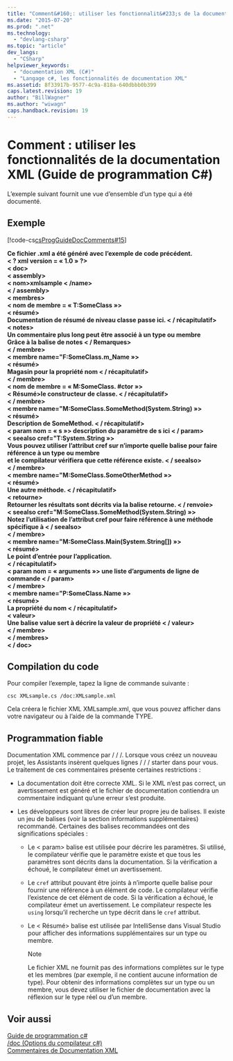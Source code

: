 ```yaml
---
title: "Comment&#160;: utiliser les fonctionnalit&#233;s de la documentation XML (Guide de programmation C#) | Microsoft Docs"
ms.date: "2015-07-20"
ms.prod: ".net"
ms.technology: 
  - "devlang-csharp"
ms.topic: "article"
dev_langs: 
  - "CSharp"
helpviewer_keywords: 
  - "documentation XML (C#)"
  - "Langage c#, les fonctionnalités de documentation XML"
ms.assetid: 8f33917b-9577-4c9a-818a-640dbbb0b399
caps.latest.revision: 19
author: "BillWagner"
ms.author: "wiwagn"
caps.handback.revision: 19
---
```

# Comment&#160;: utiliser les fonctionnalit&#233;s de la documentation XML (Guide de programmation C#)
L’exemple suivant fournit une vue d’ensemble d’un type qui a été documenté.  
  
## <a name="example"></a>Exemple  
 [!code-cs[csProgGuideDocComments#15](../../../csharp/programming-guide/xmldoc/codesnippet/csharp/how-to-use-the-xml-docum_1.cs)]  
  
 **Ce fichier .xml a été généré avec l’exemple de code précédent.**  
**\< ? xml version = « 1.0 » ?>**  
**\< doc>**  
 **\< assembly>**  
 **\< nom>xmlsample \< /name>**  
 **\< / assembly>**  
 **\< membres>**  
 **\< nom de membre = « T:SomeClass »>**  
 **\< résumé>**  
 **Documentation de résumé de niveau classe passe ici. \< / récapitulatif>**  
 **\< notes>**  
 **Un commentaire plus long peut être associé à un type ou membre**   
 **Grâce à la balise de notes \< / Remarques>**  
 **\< / membre>**  
 **\< membre name="F:SomeClass.m_Name »>**  
 **\< résumé>**  
 **Magasin pour la propriété nom \< / récapitulatif>**  
 **\< / membre>**  
 **\< nom de membre = « M:SomeClass. #ctor »>**  
 **\< Résumé>le constructeur de classe. \< / récapitulatif>**   
 **\< / membre>**  
 **\< membre name="M:SomeClass.SomeMethod(System.String) »>**  
 **\< résumé>**  
 **Description de SomeMethod. \< / récapitulatif>**  
 **\< param nom = « s »> description du paramètre de s ici \< / param>**  
 **\< seealso cref="T:System.String »>**  
 **Vous pouvez utiliser l’attribut cref sur n’importe quelle balise pour faire référence à un type ou membre**   
 **et le compilateur vérifiera que cette référence existe. \< / seealso>**  
 **\< / membre>**  
 **\< membre name="M:SomeClass.SomeOtherMethod »>**  
 **\< résumé>**  
 **Une autre méthode. \< / récapitulatif>**  
 **\< retourne>**  
 **Retourner les résultats sont décrits via la balise retourne. \< / renvoie>**  
 **\< seealso cref="M:SomeClass.SomeMethod(System.String) »>**  
 **Notez l’utilisation de l’attribut cref pour faire référence à une méthode spécifique à \< / seealso>**  
 **\< / membre>**  
 **\< membre name="M:SomeClass.Main(System.String[]) »>**  
 **\< résumé>**  
 **Le point d’entrée pour l’application.**  
 **\< / récapitulatif>**  
 **\< param nom = « arguments »> une liste d’arguments de ligne de commande \< / param>**  
 **\< / membre>**  
 **\< membre name="P:SomeClass.Name »>**  
 **\< résumé>**  
 **La propriété du nom \< / récapitulatif>**  
 **\< valeur>**  
 **Une balise value sert à décrire la valeur de propriété \< / valeur>**  
 **\< / membre>**  
 **\< / membres>**  
**\< / doc>**   
## <a name="compiling-the-code"></a>Compilation du code  
 Pour compiler l’exemple, tapez la ligne de commande suivante :  
  
 `csc XMLsample.cs /doc:XMLsample.xml`  
  
 Cela créera le fichier XML XMLsample.xml, que vous pouvez afficher dans votre navigateur ou à l’aide de la commande TYPE.  
  
## <a name="robust-programming"></a>Programmation fiable  
 Documentation XML commence par / / /. Lorsque vous créez un nouveau projet, les Assistants insèrent quelques lignes / / / starter dans pour vous. Le traitement de ces commentaires présente certaines restrictions :  
  
-   La documentation doit être correcte XML. Si le XML n’est pas correct, un avertissement est généré et le fichier de documentation contiendra un commentaire indiquant qu’une erreur s’est produite.  
  
-   Les développeurs sont libres de créer leur propre jeu de balises. Il existe un jeu de balises (voir la section informations supplémentaires) recommandé. Certaines des balises recommandées ont des significations spéciales :  
  
    -   Le \< param> balise est utilisée pour décrire les paramètres. Si utilisé, le compilateur vérifie que le paramètre existe et que tous les paramètres sont décrits dans la documentation. Si la vérification a échoué, le compilateur émet un avertissement.  
  
    -   Le `cref` attribut pouvant être joints à n’importe quelle balise pour fournir une référence à un élément de code. Le compilateur vérifie l’existence de cet élément de code. Si la vérification a échoué, le compilateur émet un avertissement. Le compilateur respecte les `using` lorsqu’il recherche un type décrit dans le `cref` attribut.  
  
    -   Le \< Résumé> balise est utilisée par IntelliSense dans Visual Studio pour afficher des informations supplémentaires sur un type ou membre.  
  
        > [!NOTE]
        >  Le fichier XML ne fournit pas des informations complètes sur le type et les membres (par exemple, il ne contient aucune information de type). Pour obtenir des informations complètes sur un type ou un membre, vous devez utiliser le fichier de documentation avec la réflexion sur le type réel ou d’un membre.  
  
## <a name="see-also"></a>Voir aussi  
 [Guide de programmation c#](../../../csharp/programming-guide/index.md)   
 [/doc (Options du compilateur c#)](../../../csharp/language-reference/compiler-options/doc-compiler-option.md)   
 [Commentaires de Documentation XML](../../../csharp/programming-guide/xmldoc/xml-documentation-comments.md)